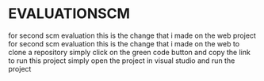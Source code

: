 # EVALUATIONSCM
for second scm evaluation
this is the change that i made on the web
project for second scm evaluation
this is the change that i made on the web
to clone a repository simply click on the green code button and copy the link
to run this project simply open the project in visual studio and run the project